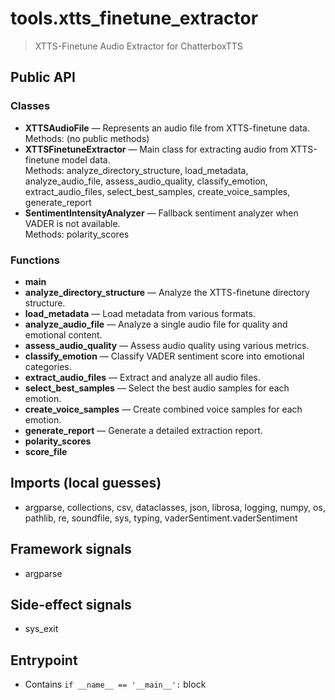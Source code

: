 # tools.xtts_finetune_extractor

> XTTS-Finetune Audio Extractor for ChatterboxTTS

## Public API

### Classes
- **XTTSAudioFile** — Represents an audio file from XTTS-finetune data.  
  Methods: (no public methods)
- **XTTSFinetuneExtractor** — Main class for extracting audio from XTTS-finetune model data.  
  Methods: analyze_directory_structure, load_metadata, analyze_audio_file, assess_audio_quality, classify_emotion, extract_audio_files, select_best_samples, create_voice_samples, generate_report
- **SentimentIntensityAnalyzer** — Fallback sentiment analyzer when VADER is not available.  
  Methods: polarity_scores

### Functions
- **main**
- **analyze_directory_structure** — Analyze the XTTS-finetune directory structure.
- **load_metadata** — Load metadata from various formats.
- **analyze_audio_file** — Analyze a single audio file for quality and emotional content.
- **assess_audio_quality** — Assess audio quality using various metrics.
- **classify_emotion** — Classify VADER sentiment score into emotional categories.
- **extract_audio_files** — Extract and analyze all audio files.
- **select_best_samples** — Select the best audio samples for each emotion.
- **create_voice_samples** — Create combined voice samples for each emotion.
- **generate_report** — Generate a detailed extraction report.
- **polarity_scores**
- **score_file**

## Imports (local guesses)
- argparse, collections, csv, dataclasses, json, librosa, logging, numpy, os, pathlib, re, soundfile, sys, typing, vaderSentiment.vaderSentiment

## Framework signals
- argparse

## Side-effect signals
- sys_exit

## Entrypoint
- Contains `if __name__ == '__main__':` block